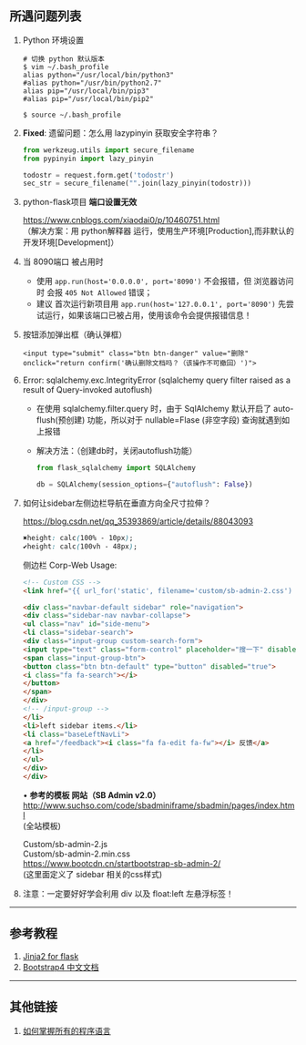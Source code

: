 ## 所遇问题列表

1. Python 环境设置

    ```shell
    # 切换 python 默认版本
    $ vim ~/.bash_profile
    alias python="/usr/local/bin/python3"
    #alias python="/usr/bin/python2.7"
    alias pip="/usr/local/bin/pip3"
    #alias pip="/usr/local/bin/pip2"
    
    $ source ~/.bash_profile
    ```

1. **Fixed**: 遗留问题：怎么用 lazypinyin 获取安全字符串？

    ```python
    from werkzeug.utils import secure_filename
    from pypinyin import lazy_pinyin
    
    todostr = request.form.get('todostr')
    sec_str = secure_filename("".join(lazy_pinyin(todostr)))
    ```

1. python-flask项目 **端口设置无效**
    
    https://www.cnblogs.com/xiaodai0/p/10460751.html
    <br>（解决方案：用 python解释器 运行，使用生产环境[Production],而非默认的开发环境[Development]）
    
1. 当 8090端口 被占用时

    - 使用 `app.run(host='0.0.0.0', port='8090')` 不会报错，但 浏览器访问时 会报 `405 Not Allowed` 错误；
    - 建议 首次运行新项目用 `app.run(host='127.0.0.1', port='8090')` 先尝试运行，如果该端口已被占用，使用该命令会提供报错信息！

1. 按钮添加弹出框（确认弹框）

    ```html5
    <input type="submit" class="btn btn-danger" value="删除" onclick="return confirm('确认删除文档吗？（该操作不可撤回）')">
    ```
    
1. Error: sqlalchemy.exc.IntegrityError (sqlalchemy query filter raised as a result of Query-invoked autoflush)

    * 在使用 sqlalchemy.filter.query 时，由于 SqlAlchemy 默认开启了 auto-flush(预创建) 功能，所以对于 nullable=Flase (非空字段) 查询就遇到如上报错
    * 解决方法：（创建db时，关闭autoflush功能）

        ```python
        from flask_sqlalchemy import SQLAlchemy
        
        db = SQLAlchemy(session_options={"autoflush": False})
        ```

1. 如何让sidebar左侧边栏导航在垂直方向全尺寸拉伸？

    https://blog.csdn.net/qq_35393869/article/details/88043093
    
    ```css
    ✖️height: calc(100% - 10px);
    ✔️height: calc(100vh - 48px);
    ```
    
    侧边栏 Corp-Web Usage:
    
    ```html
    <!-- Custom CSS -->
    <link href="{{ url_for('static', filename='custom/sb-admin-2.css') }}" rel="stylesheet">

    <div class="navbar-default sidebar" role="navigation">
    <div class="sidebar-nav navbar-collapse">
    <ul class="nav" id="side-menu">
    <li class="sidebar-search">
    <div class="input-group custom-search-form">
    <input type="text" class="form-control" placeholder="搜一下" disabled="true">
    <span class="input-group-btn">
    <button class="btn btn-default" type="button" disabled="true">
    <i class="fa fa-search"></i>
    </button>
    </span>
    </div>
    <!-- /input-group -->
    </li>
    <li>left sidebar items.</li>
    <li class="baseLeftNavLi">
    <a href="/feedback"><i class="fa fa-edit fa-fw"></i> 反馈</a>
    </li>
    </ul>
    </div>
    </div>
    ```

    • **参考的模板 网站（SB Admin v2.0）**
    <br>http://www.suchso.com/code/sbadminiframe/sbadmin/pages/index.html
    <br>(全站模板)

    Custom/sb-admin-2.js
    <br>Custom/sb-admin-2.min.css
    <br>https://www.bootcdn.cn/startbootstrap-sb-admin-2/
    <br>(这里面定义了 sidebar 相关的css样式)

1. 注意：一定要好好学会利用 div 以及 float:left 左悬浮标签！

---

## 参考教程

1. [Jinja2 for flask](http://jinja.pocoo.org/docs/2.10/templates/#synopsis)
2. [Bootstrap4 中文文档](http://bs4.ntp.org.cn/)

---

## 其他链接

1. [如何掌握所有的程序语言](http://www.yinwang.org/blog-cn/2017/07/06/master-pl)

